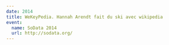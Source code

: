 ```yaml
---
date: 2014
title: WeKeyPedia. Hannah Arendt fait du ski avec wikipedia
event:
  name: SoData 2014
  url: http://sodata.org/
---
```

